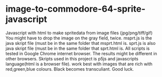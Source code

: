 # image-to-commodore-64-sprite-javascript
Javascript with html to make spritedata from image files (jpg/png/tiff/gif)
You might have to drop the image on the gray field, twice.
msprt.js is the java skript file (must be in the same folder that msprt.html is.
sprt.js is also java skript file (must be in the same folder that sprt.html is.
All scripts is tested in Google Chrome internet browser. The results might be different in other browsers.
Skripts used in this project is p5js and javascripts language(html is a browser file).
work best with images that are rich with red,green,blue colours. Black becomes transculiant.
Good luck.
